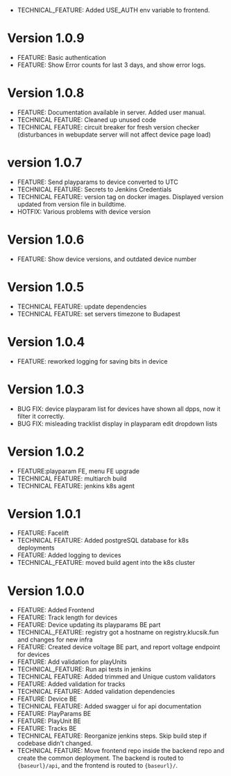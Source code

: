 * TECHNICAL_FEATURE: Added USE_AUTH env variable to frontend.
# Version 1.0.9
* FEATURE: Basic authentication
* FEATURE: Show Error counts for last 3 days, and show error logs.
# Version 1.0.8
* FEATURE: Documentation available in server. Added user manual.
* TECHNICAL FEATURE: Cleaned up unused code
* TECHNICAL FEATURE: circuit breaker for fresh version checker (disturbances in webupdate server will not affect device page load)
# version 1.0.7
* FEATURE: Send playparams to device converted to UTC
* TECHNICAL FEATURE: Secrets to Jenkins Credentials
* TECHNICAL FEATURE: version tag on docker images. Displayed version updated from version file in buildtime.
* HOTFIX: Various problems with device version
# Version 1.0.6
* FEATURE: Show device versions, and outdated device number
# Version 1.0.5
* TECHNICAL FEATURE: update dependencies
* TECHNICAL FEATURE: set servers timezone to Budapest
# Version 1.0.4
* FEATURE: reworked logging for saving bits in device
# Version 1.0.3
* BUG FIX: device playparam list for devices have shown all dpps, now it filter it correctly.
* BUG FIX: misleading tracklist display in playparam edit dropdown lists
# Version 1.0.2
* FEATURE:playparam FE, menu FE upgrade
* TECHNICAL FEATURE: multiarch build
* TECHNICAL FEATURE: jenkins k8s agent
# Version 1.0.1
* FEATURE: Facelift
* TECHNICAL FEATURE: Added postgreSQL database for k8s deployments
* FEATURE: Added logging to devices
* TECHNICAL_FEATURE: moved build agent into the k8s cluster

# Version 1.0.0
* FEATURE: Added Frontend
* FEATURE: Track length for devices
* FEATURE: Device updating its playparams BE part
* TECHNICAL_FEATURE: registry got a hostname on registry.klucsik.fun and changes for new infra
* FEATURE: Created device voltage BE part, and report voltage endpoint for devices
* FEATURE: Add validation for playUnits
* TECHNICAL_FEATURE: Run api tests in jenkins
* TECHNICAL FEATURE: Added trimmed and Unique custom validators
* FEATURE: Added validation for tracks
* TECHNICAL FEATURE: Added validation dependencies
* FEATURE: Device BE
* TECHNICAL FEATURE: Added swagger ui for api documentation
* FEATURE: PlayParams BE
* FEATURE: PlayUnit BE
* FEATURE: Tracks BE 
* TECHNICAL FEATURE: Reorganize jenkins steps. Skip build step if codebase didn't changed.
* TECHNICAL FEATURE: Move frontend repo inside the backend repo and create the common deployment.
The backend is routed to `{baseurl}/api`, and the frontend is routed to `{baseurl}/`.